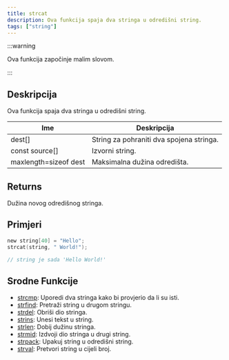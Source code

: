 ```yaml
---
title: strcat
description: Ova funkcija spaja dva stringa u odredišni string.
tags: ["string"]
---
```


:::warning

Ova funkcija započinje malim slovom.

:::

## Deskripcija

Ova funkcija spaja dva stringa u odredišni string.

| Ime                   | Deskripcija                              |
| --------------------- | ---------------------------------------- |
| dest[]                | String za pohraniti dva spojena stringa. |
| const source[]        | Izvorni string.                          |
| maxlength=sizeof dest | Maksimalna dužina odredišta.             |

## Returns

Dužina novog odredišnog stringa.

## Primjeri

```c
new string[40] = "Hello";
strcat(string, " World!");

// string je sada 'Hello World!'
```

## Srodne Funkcije

- [strcmp](strcmp): Uporedi dva stringa kako bi provjerio da li su isti.
- [strfind](strfind): Pretraži string u drugom stringu.
- [strdel](strdel): Obriši dio stringa.
- [strins](strins): Unesi tekst u string.
- [strlen](strlen): Dobij dužinu stringa.
- [strmid](strmid): Izdvoji dio stringa u drugi string.
- [strpack](strpack): Upakuj string u odredišni string.
- [strval](strval): Pretvori string u cijeli broj.
